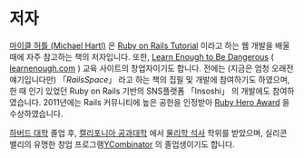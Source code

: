 # 저자
 [마이클 허틀 (Michael Hartl)](http://www.michaelhartl.com/) 은 [Ruby on Rails Tutorial](http://www.railstutorial.org/) 이라고 하는 웹 개발을 배울 때에 자주 참고하는 책의 저자입니다. 또한, [Learn Enough to Be Dangerous](http://learnenough.com/) ( [learnenough.com](http://learnenough.com/) ) 교육 사이트의 창업자이기도 합니다. 
전에는 (지금은 엄청 오래전 얘기입니다만) 「*RailsSpace*」 라고 하는 책의 집필 및 개발에 참여하기도 하였으며, 한 때 인기 있었던 Ruby on Rails 기반의 SNS플랫폼 「Insoshi」 의 개발에도 참여하였습니다.
2011년에는 Rails 커뮤니티에 높은 공헌을 인정받아 [Ruby Hero Award](https://rubyheroes.com/heroes/2011) 을 수상하였습니다.

 [하버드 대학](http://college.harvard.edu/) 졸업 후, [캘리포니아 공과대학](http://www.caltech.edu/) 에서  [물리학 석사](http://resolver.caltech.edu/CaltechETD:etd-05222003-161626) 학위를 받았으며, 실리콘 밸리의 유명한 창업 프로그램[YCombinator](http://ycombinator.com/) 의 졸업생이기도 합니다.


